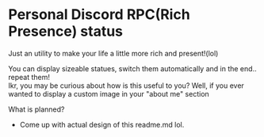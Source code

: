 # Personal Discord RPC(Rich Presence) status
Just an utility to make your life a little more rich and present!(lol)  

You can display sizeable statues, switch them automatically and in the end.. repeat them!  
Ikr, you may be curious about how is this useful to you? Well, if you ever wanted to display a custom image in your "about me" section

What is planned?
- Come up with actual design of this readme.md lol.